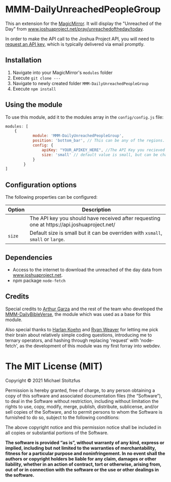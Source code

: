 # MMM-DailyUnreachedPeopleGroup
This an extension for the [MagicMirror](https://github.com/MichMich/MagicMirror). It will display the "Unreached of the Day" from www.joshuaproject.net/pray/unreachedoftheday/today.

In order to make the API call to the Joshua Project API, you will need to [request an API key](https://api.joshuaproject.net/), which is typically delivered via email promptly.

## Installation
1. Navigate into your MagicMirror's `modules` folder 
2. Execute `git clone ---`
3. Navigate to newly created folder `MMM-DailyUnreachedPeopleGroup`
4. Execute `npm install`

## Using the module

To use this module, add it to the modules array in the `config/config.js` file:
````javascript
modules: [
	{
			module: 'MMM-DailyUnreachedPeopleGroup',
			position: 'bottom_bar',	// This can be any of the regions. Best result is in the bottom_bar as data displayed will most likely take multiple lines in a day.
			config: {
				apiKey: "YOUR_APIKEY_HERE", //The API Key you recieved from api.joshuaproject.net.
				size: 'small' // default value is small, but can be changed. 
			}
		}
]
````

## Configuration options

The following properties can be configured:


<table width="100%">
	<!-- why, markdown... -->
	<thead>
		<tr>
			<th>Option</th>
			<th width="100%">Description</th>
		</tr>
	<thead>
	<tbody>
		<tr>
			<td><code></code></td>
			<td>The API key you should have received after requesting one at https://api.joshuaproject.net/
			</td>
		</tr>
		<tr>
			<td><code>size</code></td>
			<td>Default size is small but it can be overriden with <code>xsmall</code>, <code>small</code> or <code>large</code>.</td>
		</tr>
	</tbody>
</table>

## Dependencies
- Access to the internet to download the unreached of the day data from www.joshuaproject.net.
- npm package `node-fetch`

## Credits
Special credits to [Arthur Garza](https://github.com/arthurgarzajr) and the rest of the team who developed the [MMM-DailyBibleVerse](https://github.com/arthurgarzajr/MMM-DailyBibleVerse), the module which was used as a base for this module.

Also special thanks to [Harlan Koehn](https://github.com/harlankoehn) and [Ryan Weaver](https://github.com/rdweaver) for letting me pick their brain about relatively simple coding questions, introducing me to ternary operators, and hashing through replacing 'request' with 'node-fetch', as the development of this module was my first forray into webdev.

The MIT License (MIT)
=====================

Copyright © 2021 Michael Stoltzfus

Permission is hereby granted, free of charge, to any person
obtaining a copy of this software and associated documentation
files (the “Software”), to deal in the Software without
restriction, including without limitation the rights to use,
copy, modify, merge, publish, distribute, sublicense, and/or sell
copies of the Software, and to permit persons to whom the
Software is furnished to do so, subject to the following
conditions:

The above copyright notice and this permission notice shall be
included in all copies or substantial portions of the Software.

**The software is provided “as is”, without warranty of any kind, express or implied, including but not limited to the warranties of merchantability, fitness for a particular purpose and noninfringement. In no event shall the authors or copyright holders be liable for any claim, damages or other liability, whether in an action of contract, tort or otherwise, arising from, out of or in connection with the software or the use or other dealings in the software.**